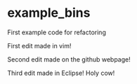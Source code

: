 example_bins
============

First example code for refactoring

First edit made in vim!

Second edit made on the github webpage! 

Third edit made in Eclipse! Holy cow!